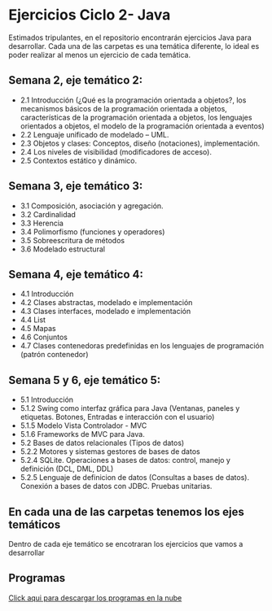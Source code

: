# Ejercicios Ciclo 2- Java
Estimados tripulantes, en el repositorio encontrarán ejercicios Java para desarrollar.
Cada una de las carpetas es una temática diferente, lo ideal es poder realizar al menos un ejercicio de cada temática.

## Semana 2, eje temático 2:

- 2.1 Introducción (¿Qué es la programación orientada a objetos?, los mecanismos básicos de la programación orientada a objetos, características de la programación orientada a objetos, los lenguajes orientados a objetos, el modelo de la programación orientada a eventos) 
- 2.2 Lenguaje unificado de modelado – UML. 
- 2.3 Objetos y clases: Conceptos, diseño (notaciones), implementación. 
- 2.4 Los niveles de visibilidad (modificadores de acceso). 
- 2.5 Contextos estático y dinámico.

## Semana 3, eje temático 3:
- 3.1 Composición, asociación y agregación.
- 3.2 Cardinalidad
- 3.3 Herencia
- 3.4 Polimorfismo (funciones y operadores)
- 3.5 Sobreescritura de métodos
- 3.6 Modelado estructural

## Semana 4, eje temático 4:
- 4.1 Introducción
- 4.2 Clases abstractas, modelado e implementación
- 4.3 Clases interfaces, modelado e implementación
- 4.4 List
- 4.5 Mapas
- 4.6 Conjuntos
- 4.7 Clases contenedoras predefinidas en los lenguajes de programación (patrón contenedor)

## Semana 5 y 6, eje temático 5:
- 5.1 Introducción
- 5.1.2 Swing como interfaz gráfica para Java (Ventanas, paneles y etiquetas.
Botones, Entradas e interacción con el usuario)
- 5.1.5 Modelo Vista Controlador - MVC
- 5.1.6 Frameworks de MVC para Java.
- 5.2 Bases de datos relacionales (Tipos de datos)
- 5.2.2 Motores y sistemas gestores de bases de datos
- 5.2.4 SQLite. Operaciones a bases de datos: control, manejo y definición (DCL, DML, DDL)
- 5.2.5 Lenguaje de definicion de datos (Consultas a bases de datos). Conexión a bases de datos con JDBC. Pruebas unitarias.

## En cada una de las carpetas tenemos los ejes temáticos
 Dentro de cada eje temático se encotraran los ejercicios que vamos a desarrollar

## Programas
[Click aqui para descargar los programas en la nube](https://mailuis-my.sharepoint.com/:f:/g/personal/misiontic_formador85_uis_edu_co/Em3M_0VinMdEiX8upD7MoZ0BPWDpz2ZjAsAlTIV15Tgh9A?e=Kdm7Kg)

